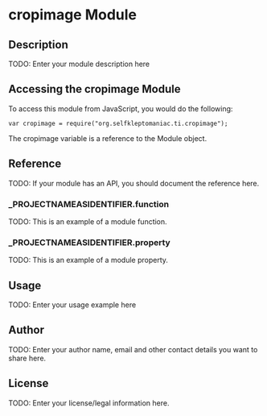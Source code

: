 # cropimage Module

## Description

TODO: Enter your module description here

## Accessing the cropimage Module

To access this module from JavaScript, you would do the following:

	var cropimage = require("org.selfkleptomaniac.ti.cropimage");

The cropimage variable is a reference to the Module object.	

## Reference

TODO: If your module has an API, you should document
the reference here.

### ___PROJECTNAMEASIDENTIFIER__.function

TODO: This is an example of a module function.

### ___PROJECTNAMEASIDENTIFIER__.property

TODO: This is an example of a module property.

## Usage

TODO: Enter your usage example here

## Author

TODO: Enter your author name, email and other contact
details you want to share here. 

## License

TODO: Enter your license/legal information here.
